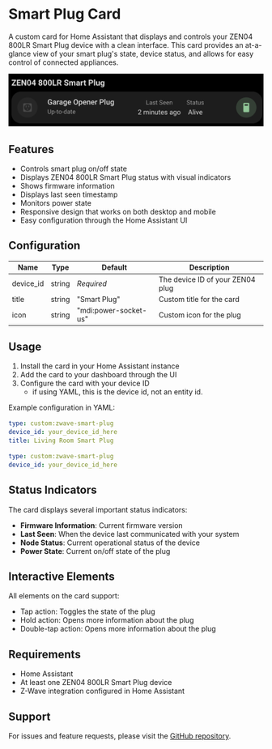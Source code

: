 # Smart Plug Card

A custom card for Home Assistant that displays and controls your ZEN04 800LR Smart Plug device with a clean interface. This card provides an at-a-glance view of your smart plug's state, device status, and allows for easy control of connected appliances.

![card](../assets/cards/info/smart-plug/card.png)

## Features

- Controls smart plug on/off state
- Displays ZEN04 800LR Smart Plug status with visual indicators
- Shows firmware information
- Displays last seen timestamp
- Monitors power state
- Responsive design that works on both desktop and mobile
- Easy configuration through the Home Assistant UI

## Configuration

| Name      | Type   | Default               | Description                      |
| --------- | ------ | --------------------- | -------------------------------- |
| device_id | string | _Required_            | The device ID of your ZEN04 plug |
| title     | string | "Smart Plug"          | Custom title for the card        |
| icon      | string | "mdi:power-socket-us" | Custom icon for the plug         |

## Usage

1. Install the card in your Home Assistant instance
2. Add the card to your dashboard through the UI
3. Configure the card with your device ID
   - if using YAML, this is the device id, not an entity id.

Example configuration in YAML:

```yaml
type: custom:zwave-smart-plug
device_id: your_device_id_here
title: Living Room Smart Plug
```

```yaml
type: custom:zwave-smart-plug
device_id: your_device_id_here
```

## Status Indicators

The card displays several important status indicators:

- **Firmware Information**: Current firmware version
- **Last Seen**: When the device last communicated with your system
- **Node Status**: Current operational status of the device
- **Power State**: Current on/off state of the plug

## Interactive Elements

All elements on the card support:

- Tap action: Toggles the state of the plug
- Hold action: Opens more information about the plug
- Double-tap action: Opens more information about the plug

## Requirements

- Home Assistant
- At least one ZEN04 800LR Smart Plug device
- Z-Wave integration configured in Home Assistant

## Support

For issues and feature requests, please visit the [GitHub repository](https://github.com/homeassistant-extras/zwave-card-set).
